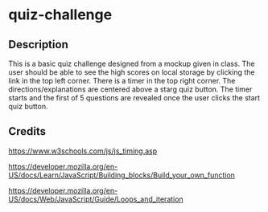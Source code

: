 # quiz-challenge
## Description 

This is a basic quiz challenge designed from a mockup given in class. The user should be able to see the high scores on local storage by clicking the link in the top left corner. There is a timer in the top right corner. The directions/explanations are centered above a starg quiz button. The timer starts and the first of 5 questions are revealed once the user clicks the start quiz button.

## Credits
https://www.w3schools.com/js/js_timing.asp

https://developer.mozilla.org/en-US/docs/Learn/JavaScript/Building_blocks/Build_your_own_function

https://developer.mozilla.org/en-US/docs/Web/JavaScript/Guide/Loops_and_iteration



